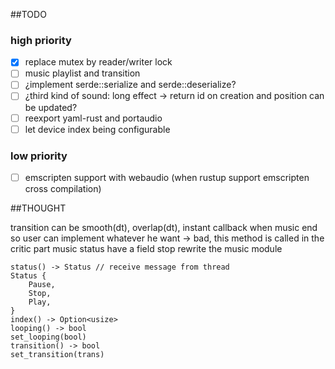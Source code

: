 ##TODO

### high priority
* [x] replace mutex by reader/writer lock
* [ ] music playlist and transition
* [ ] ¿implement serde::serialize and serde::deserialize?
* [ ] ¿third kind of sound: long effect -> return id on creation and position can be updated?
* [ ] reexport yaml-rust and portaudio
* [ ] let device index being configurable

### low priority
* [ ] emscripten support with webaudio (when rustup support emscripten cross compilation)

##THOUGHT

transition can be smooth(dt), overlap(dt), instant
callback when music end so user can implement whatever he want
-> bad, this method is called in the critic part
music status have a field stop
rewrite the music module

```
status() -> Status // receive message from thread
Status {
	Pause,
	Stop,
	Play,
}
index() -> Option<usize>
looping() -> bool
set_looping(bool)
transition() -> bool
set_transition(trans)
```

